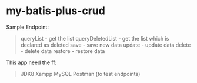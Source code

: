 # my-batis-plus-crud
 
Sample Endpoint:
> queryList - get the list
> queryDeletedList - get the list which is declared as deleted
> save - save new data
> update - update data
> delete - delete data
> restore - restore data


This app need the ff:
> JDK8
> Xampp
> MySQL
> Postman (to test endpoints)
